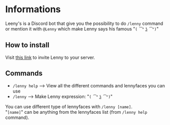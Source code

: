 # Informations
Leeny's is a Discord bot that give you the possibility to do `/lenny` command or mention it with `@Lenny` which make Lenny says his famous "`( ͡° ͜ʖ ͡°)`"

## How to install
Visit [this link](https://discordapp.com/oauth2/authorize?&client_id=473762588497281024&scope=bot&permissions=1275591744) to invite Lenny to your server.

## Commands
- `/lenny help` --> View all the different commands and lennyfaces you can use  
- `/lenny` --> Make Lenny expression: "`( ͡° ͜ʖ ͡°)`"

You can use different type of lennyfaces with `/lenny [name]`.  
"`[name]`" can be anything from the lennyfaces list (from `/lenny help` command).